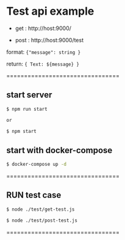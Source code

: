 # Test api example

- get : http://host:9000/

- post : http://host:9000/test

format: `{"message": string }`

return: `{ Text: ${message} }`

================================

## start server

``` bash
$ npm run start

or

$ npm start
```

## start with docker-compose

``` bash
$ docker-compose up -d
```

================================

## RUN test case

``` bash
$ node ./test/get-test.js
```

``` bash
$ node ./test/post-test.js
```

================================

